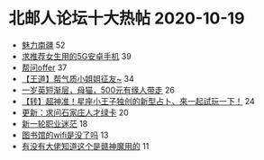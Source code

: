 # 北邮人论坛十大热帖 2020-10-19

- [魅力南疆](https://bbs.byr.cn/article/Photo/269216) 52
- [求推荐女生用的5G安卓手机](https://bbs.byr.cn/article/Talking/6234182) 39
- [帮问offer](https://bbs.byr.cn/article/Job/2105855) 37
- [【王道】帮气质小姐姐征友~](https://bbs.byr.cn/article/Friends/1974131) 34
- [一岁英短渐层，母猫，500元有缘人带走](https://bbs.byr.cn/article/Pet/154566) 26
- [【转】超神准！星座小王子独创的新型占卜、來一起試玩一下！](https://bbs.byr.cn/article/Constellations/326533) 24
- [更新：求问石家庄人才绿卡](https://bbs.byr.cn/article/Hebei/249093) 20
- [新一轮职业迷茫](https://bbs.byr.cn/article/WorkLife/1154526) 18
- [图书馆的wifi是没了吗](https://bbs.byr.cn/article/AimGraduate/1198630) 13
- [有没有大佬知道这个是赣神魔用的](https://bbs.byr.cn/article/Picture/3267997) 11


